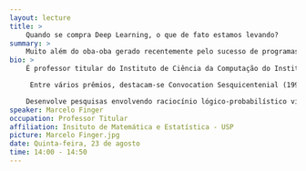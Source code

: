 ```yaml
---
layout: lecture
title: >
    Quando se compra Deep Learning, o que de fato estamos levando?
summary: >
    Muito além do oba-oba gerado recentemente pelo sucesso de programas de aprendizado automático, em particular de Deep Learning, queremos analizar o que realmente acontece quando trazemos técnicas de Deep Learning para o ambiente de trabalho, tanto do ponto de vista do usuário como do ponto de vista dos desenvolvedores destas tecnologias.  Como na introdução de qualquer nova onda tecnológica, temos problemas gerais, como a inevitável modificação de diversas práticas de trabalho e a necessidade de treinamento para lidar com as novas tecnologias.  Mas há peculiaridades na adoção de técnicas de aprendizado automático que precisam ser tratadas com muito cuidado, as quais abordaremos nesta palestra; em particular, falaremos dos problemas da "dependência de dados" e dos problemas éticos trazidos por esta nova tecnologia.
bio: >
    É professor titular do Instituto de Ciência da Computação do Instituto de Matemática e Estatística da Universidade de São Paulo, bolsista 1C de produtividade em pesquisa do CNPq, editor do The Scientific World Journal, do São Paulo Journal of Mathematical Sciences e da Revista de Informática Teórica e Aplicada, editou special issues nos periódicos Annals of Mathematics in Artificial Intelligence (2001) e Theoretical Computer Science (2014). Possui graduação em Engenharia Eletrônica pela Universidade de São Paulo (1988), mestrado em Foundations of Advanced Information Technology - Imperial College of Science, Technology and Medicine (1990) e doutorado em PhD in Computing - Imperial College of Science and Technology, University of London (1994), Livre-docente (2001) e titular (2011) em Ciência da Computação pelo Instituto de Matemática e Estatística da Universidade de São Paulo.

     Entre vários prêmios, destacam-se Convocation Sesquicentenial (1990), Armstrong Prize and Medal (1994), Prêmio Jabuti (2007 -1o lugar, Ciências Exatas, Tecnologia e Informática) e Prêmios de Desempenho Didático (2002, 2004, 2005, 2006).

    Desenvolve pesquisas envolvendo raciocínio lógico-probabilístico visando entender a interação entre estas duas formas básicas de raciocínio, sua complexidade computacional e suas aplicações em Inteligência Artificial, Bancos de Dados, Linguística Computacional e Humanidades Digitais.
speaker: Marcelo Finger
occupation: Professor Titular
affiliation: Insituto de Matemática e Estatística - USP
picture: Marcelo Finger.jpg
date: Quinta-feira, 23 de agosto
time: 14:00 - 14:50
---
```

